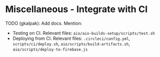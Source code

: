 # Miscellaneous - Integrate with CI


TODO (gkalpak): Add docs. Mention:
- Testing on CI.
  Relevant files: `aio/aio-builds-setup/scripts/test.sh`
- Deploying from CI.
  Relevant files: `.circleci/config.yml`, `scripts/ci/deploy.sh`, `aio/scripts/build-artifacts.sh`,
  `aio/scripts/deploy-to-firebase.js`
